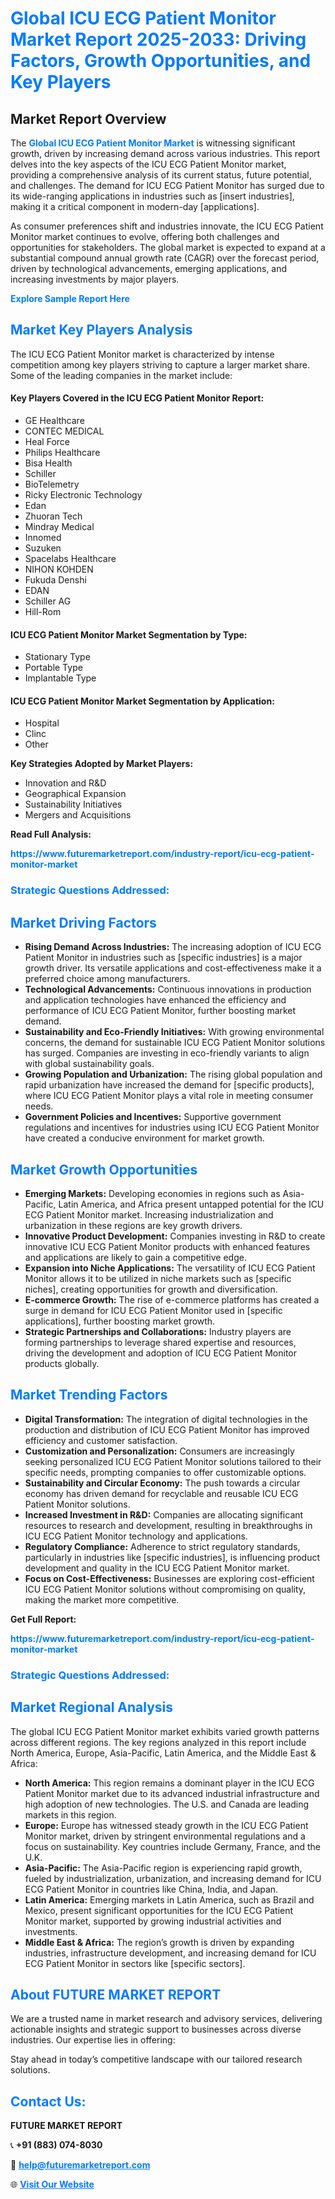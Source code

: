 <h1 style="color: #007BFF;">Global ICU ECG Patient Monitor Market Report 2025-2033: Driving Factors, Growth Opportunities, and Key Players</h1>

<section id="overview">
<h2>Market Report Overview</h2>
<p>The <a href="https://www.futuremarketreport.com/industry-report/icu-ecg-patient-monitor-market" style="color: #007BFF; text-decoration: none;"><strong>Global ICU ECG Patient Monitor Market</strong></a> is witnessing significant growth, driven by increasing demand across various industries. This report delves into the key aspects of the ICU ECG Patient Monitor market, providing a comprehensive analysis of its current status, future potential, and challenges. The demand for ICU ECG Patient Monitor has surged due to its wide-ranging applications in industries such as [insert industries], making it a critical component in modern-day [applications].</p>
<p>As consumer preferences shift and industries innovate, the ICU ECG Patient Monitor market continues to evolve, offering both challenges and opportunities for stakeholders. The global market is expected to expand at a substantial compound annual growth rate (CAGR) over the forecast period, driven by technological advancements, emerging applications, and increasing investments by major players.</p>
</section>

<section id="overview">
<p><a href="https://www.futuremarketreport.com/request-sample/reportId=77539" style="color: #007BFF; text-decoration: none;"><strong>Explore Sample Report Here</strong></a></p>
</section>

<section id="key-players">
<h2 style="color: #007BFF;">Market Key Players Analysis</h2>
<p>The ICU ECG Patient Monitor market is characterized by intense competition among key players striving to capture a larger market share. Some of the leading companies in the market include:</p>
<h4>Key Players Covered in the ICU ECG Patient Monitor Report:</h4>
<ul><li>GE Healthcare</li><li>CONTEC MEDICAL</li><li>Heal Force</li><li>Philips Healthcare</li><li>Bisa Health</li><li>Schiller</li><li>BioTelemetry</li><li>Ricky Electronic Technology</li><li>Edan</li><li>Zhuoran Tech</li><li>Mindray Medical</li><li>Innomed</li><li>Suzuken</li><li>Spacelabs Healthcare</li><li>NIHON KOHDEN</li><li>Fukuda Denshi</li><li>EDAN</li><li>Schiller AG</li><li>Hill-Rom</li></ul>
<h4>ICU ECG Patient Monitor Market Segmentation by Type:</h4>
<ul><li>Stationary Type</li><li>Portable Type</li><li>Implantable Type</li></ul>

<h4>ICU ECG Patient Monitor Market Segmentation by Application:</h4>
<ul><li>Hospital</li><li>Clinc</li><li>Other</li></ul>
<p><strong>Key Strategies Adopted by Market Players:</strong></p>
<ul>
<li>Innovation and R&D</li>
<li>Geographical Expansion</li>
<li>Sustainability Initiatives</li>
<li>Mergers and Acquisitions</li>
</ul>
</section>

<section>
<p><strong>Read Full Analysis: </strong></p><a href="https://www.futuremarketreport.com/industry-report/icu-ecg-patient-monitor-market" style="color: #007BFF; text-decoration: none;"><strong>https://www.futuremarketreport.com/industry-report/icu-ecg-patient-monitor-market</strong></a>
<h3 style="color: #007BFF;">Strategic Questions Addressed:</h3>
</section>

<section id="driving-factors">
<h2 style="color: #007BFF;">Market Driving Factors</h2>
<ul>
<li><strong>Rising Demand Across Industries:</strong> The increasing adoption of ICU ECG Patient Monitor in industries such as [specific industries] is a major growth driver. Its versatile applications and cost-effectiveness make it a preferred choice among manufacturers.</li>
<li><strong>Technological Advancements:</strong> Continuous innovations in production and application technologies have enhanced the efficiency and performance of ICU ECG Patient Monitor, further boosting market demand.</li>
<li><strong>Sustainability and Eco-Friendly Initiatives:</strong> With growing environmental concerns, the demand for sustainable ICU ECG Patient Monitor solutions has surged. Companies are investing in eco-friendly variants to align with global sustainability goals.</li>
<li><strong>Growing Population and Urbanization:</strong> The rising global population and rapid urbanization have increased the demand for [specific products], where ICU ECG Patient Monitor plays a vital role in meeting consumer needs.</li>
<li><strong>Government Policies and Incentives:</strong> Supportive government regulations and incentives for industries using ICU ECG Patient Monitor have created a conducive environment for market growth.</li>
</ul>
</section>

<section id="growth-opportunities">
<h2 style="color: #007BFF;">Market Growth Opportunities</h2>
<ul>
<li><strong>Emerging Markets:</strong> Developing economies in regions such as Asia-Pacific, Latin America, and Africa present untapped potential for the ICU ECG Patient Monitor market. Increasing industrialization and urbanization in these regions are key growth drivers.</li>
<li><strong>Innovative Product Development:</strong> Companies investing in R&D to create innovative ICU ECG Patient Monitor products with enhanced features and applications are likely to gain a competitive edge.</li>
<li><strong>Expansion into Niche Applications:</strong> The versatility of ICU ECG Patient Monitor allows it to be utilized in niche markets such as [specific niches], creating opportunities for growth and diversification.</li>
<li><strong>E-commerce Growth:</strong> The rise of e-commerce platforms has created a surge in demand for ICU ECG Patient Monitor used in [specific applications], further boosting market growth.</li>
<li><strong>Strategic Partnerships and Collaborations:</strong> Industry players are forming partnerships to leverage shared expertise and resources, driving the development and adoption of ICU ECG Patient Monitor products globally.</li>
</ul>
</section>

<section id="trending-factors">
<h2 style="color: #007BFF;">Market Trending Factors</h2>
<ul>
<li><strong>Digital Transformation:</strong> The integration of digital technologies in the production and distribution of ICU ECG Patient Monitor has improved efficiency and customer satisfaction.</li>
<li><strong>Customization and Personalization:</strong> Consumers are increasingly seeking personalized ICU ECG Patient Monitor solutions tailored to their specific needs, prompting companies to offer customizable options.</li>
<li><strong>Sustainability and Circular Economy:</strong> The push towards a circular economy has driven demand for recyclable and reusable ICU ECG Patient Monitor solutions.</li>
<li><strong>Increased Investment in R&D:</strong> Companies are allocating significant resources to research and development, resulting in breakthroughs in ICU ECG Patient Monitor technology and applications.</li>
<li><strong>Regulatory Compliance:</strong> Adherence to strict regulatory standards, particularly in industries like [specific industries], is influencing product development and quality in the ICU ECG Patient Monitor market.</li>
<li><strong>Focus on Cost-Effectiveness:</strong> Businesses are exploring cost-efficient ICU ECG Patient Monitor solutions without compromising on quality, making the market more competitive.</li>
</ul>
</section>

<section>
<p><strong>Get Full Report: </strong></p><a href="https://www.futuremarketreport.com/industry-report/icu-ecg-patient-monitor-market" style="color: #007BFF; text-decoration: none;"><strong>https://www.futuremarketreport.com/industry-report/icu-ecg-patient-monitor-market</strong></a>
<h3 style="color: #007BFF;">Strategic Questions Addressed:</h3>
</section>


<section id="regional-analysis">
<h2 style="color: #007BFF;">Market Regional Analysis</h2>
<p>The global ICU ECG Patient Monitor market exhibits varied growth patterns across different regions. The key regions analyzed in this report include North America, Europe, Asia-Pacific, Latin America, and the Middle East & Africa:</p>
<ul>
<li><strong>North America:</strong> This region remains a dominant player in the ICU ECG Patient Monitor market due to its advanced industrial infrastructure and high adoption of new technologies. The U.S. and Canada are leading markets in this region.</li>
<li><strong>Europe:</strong> Europe has witnessed steady growth in the ICU ECG Patient Monitor market, driven by stringent environmental regulations and a focus on sustainability. Key countries include Germany, France, and the U.K.</li>
<li><strong>Asia-Pacific:</strong> The Asia-Pacific region is experiencing rapid growth, fueled by industrialization, urbanization, and increasing demand for ICU ECG Patient Monitor in countries like China, India, and Japan.</li>
<li><strong>Latin America:</strong> Emerging markets in Latin America, such as Brazil and Mexico, present significant opportunities for the ICU ECG Patient Monitor market, supported by growing industrial activities and investments.</li>
<li><strong>Middle East & Africa:</strong> The region’s growth is driven by expanding industries, infrastructure development, and increasing demand for ICU ECG Patient Monitor in sectors like [specific sectors].</li>
</ul>
</section>

<footer>
<h2 style="color: #007BFF;">About FUTURE MARKET REPORT</h2>
<p>We are a trusted name in market research and advisory services, delivering actionable insights and strategic support to businesses across diverse industries. Our expertise lies in offering:</p>

<p>Stay ahead in today’s competitive landscape with our tailored research solutions.</p>

<h2 style="color: #007BFF;">Contact Us:</h2>
<p><strong>FUTURE MARKET REPORT</strong></p>
<p>📞 <strong>+91 (883) 074-8030</strong></p>
<p>📧 <strong><a href="mailto:help@futuremarketreport.com" style="color: #007BFF;">help@futuremarketreport.com</a></strong></p>
<p>🌐 <strong><a href="https://www.futuremarketreport.com/" style="color: #007BFF;">Visit Our Website</a></strong></p>
</footer>